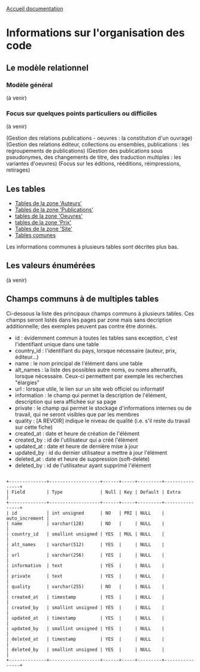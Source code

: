 [Accueil documentation](1_welcome.md)

# Informations sur l'organisation des code

## Le modèle relationnel

### Modèle général

(à venir)

### Focus sur quelques points particuliers ou difficiles

(à venir)

(Gestion des relations publications - oeuvres : la constitution d'un ouvrage)
(Gestion des relations éditeur, collections ou ensembles, publications : les regroupements de publications)
(Gestion des publications sous pseudonymes, des changements de titre, des traduction multiples : les variantes d'oeuvres)
(Focus sur les éditions, rééditions, réimpressions, retirages)

## Les tables

- [Tables de la zone 'Auteurs'](4.1_auteurs.md)
- [Tables de la zone 'Publications'](4.2_publications.md)
- [tables de la zone 'Oeuvres'](4.3_oeuvres.md)
- [tables de la zone 'Prix'](4.4_prix.md)
- [Tables de la zone 'Site'](4.5_site.md)
- [Tables comunes](4.6_communs.md)

Les informations communes à plusieurs tables sont décrites plus bas.

## Les valeurs énumérées

(à venir)

## Champs communs à de multiples tables

Ci-dessous la liste des principaux champs communs à plusieurs tables. Ces champs seront listés dans les pages par zone mais sans decription additionnelle; des exemples peuvent pas contre être donnés.

- id : évidemment commun à toutes les tables sans exception, c'est l'identifiant unique dans une table
- country_id : l'identifiant du pays, lorsque nécessaire (auteur, prix, éditeur...)
- name : le nom principal de l'élément dans une table
- alt_names : la liste des possibles autre noms, ou noms alternatifs, lorsque nécessaire. Ceux-ci permettent par exemple les recherches "élargies"
- url : lorsque utile, le lien sur un site web officiel ou informatif
- information : le champ qui permet la description de l'élément, description qui sera affichée sur sa page
- private : le champ qui permet le stockage d'informations internes ou de travail, qui ne seront visibles que par les membres
- quality : [A REVOIR] indique le niveau de qualité (i.e. s'il reste du travail sur cette fiche)
- created_at : date et heure de création de l'élément
- created_by : id de l'utilisateur qui a créé l'élément
- updated_at : date et heure de dernière mise à jour
- updated_by : id du dernier utilisateur a mettre à jour l'élément
- deleted_at : date et heure de suppression (soft-delete)
- deleted_by : id de l'utilisateur ayant supprimé l'élément

<code>
+--------------+-------------------+------+-----+---------+----------------+
| Field        | Type              | Null | Key | Default | Extra          |
+--------------+-------------------+------+-----+---------+----------------+
| id           | int unsigned      | NO   | PRI | NULL    | auto_increment |
| name         | varchar(128)      | NO   |     | NULL    |                |
| country_id   | smallint unsigned | YES  | MUL | NULL    |                |
| alt_names    | varchar(512)      | YES  |     | NULL    |                |
| url          | varchar(256)      | YES  |     | NULL    |                |
| information  | text              | YES  |     | NULL    |                |
| private      | text              | YES  |     | NULL    |                |
| quality      | varchar(255)      | NO   |     | NULL    |                |
| created_at   | timestamp         | YES  |     | NULL    |                |
| created_by   | smallint unsigned | YES  |     | NULL    |                |
| updated_at   | timestamp         | YES  |     | NULL    |                |
| updated_by   | smallint unsigned | YES  |     | NULL    |                |
| deleted_at   | timestamp         | YES  |     | NULL    |                |
| deleted_by   | smallint unsigned | YES  |     | NULL    |                |
+--------------+-------------------+------+-----+---------+----------------+
</code>
